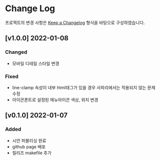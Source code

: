 # Change Log

프로젝트의 변경 사항은 [Keep a Changelog](https://keepachangelog.com/ko/1.0.0/) 형식을 바탕으로 구성하였습니다.

## [v1.0.0] 2022-01-08

### Changed

- 모바일 디테일 스타일 변경

### Fixed

- line-clamp 속성이 내부 html태그가 있을 경우 사파리에서는 적용되지 않는 문제 수정
- 아이콘폰트로 설정된 메뉴아이콘 색상, 위치 변경

## [v0.1.0] 2022-01-07

### Added

- 시안 퍼블리싱 완료
- github page 배포
- 릴리즈 makefile 추가